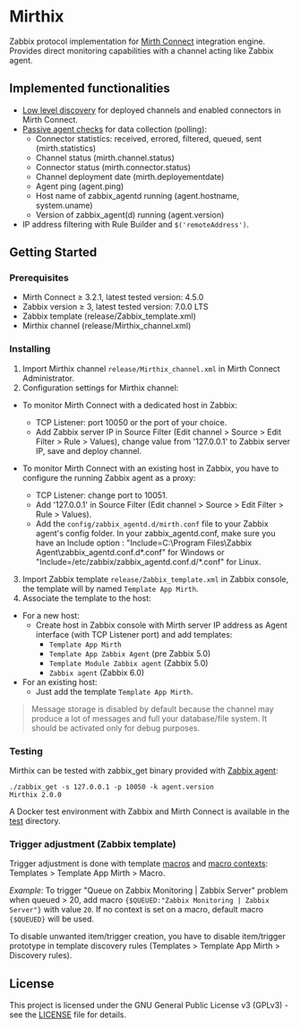 # Mirthix

Zabbix protocol implementation for [Mirth Connect](https://www.nextgen.com/solutions/interoperability/mirth-integration-engine/mirth-connect-downloads) integration engine. Provides direct monitoring capabilities with a channel acting like Zabbix agent.

## Implemented functionalities

- [Low level discovery](https://www.zabbix.com/documentation/4.0/manual/discovery/low_level_discovery) for deployed channels and enabled connectors in Mirth Connect.
- [Passive agent checks](https://www.zabbix.com/documentation/4.0/manual/appendix/items/activepassive) for data collection (polling):
  - Connector statistics: received, errored, filtered, queued, sent (mirth.statistics)
  - Channel status (mirth.channel.status)
  - Connector status (mirth.connector.status)
  - Channel deployment date (mirth.deployementdate)
  - Agent ping (agent.ping)
  - Host name of zabbix_agentd running (agent.hostname, system.uname)
  - Version of zabbix_agent(d) running (agent.version)
- IP address filtering with Rule Builder and `$('remoteAddress')`.


## Getting Started
### Prerequisites

- Mirth Connect ≥ 3.2.1, latest tested version: 4.5.0
- Zabbix version ≥ 3, latest tested version: 7.0.0 LTS
- Zabbix template (release/Zabbix_template.xml)
- Mirthix channel (release/Mirthix_channel.xml)

### Installing

1. Import Mirthix channel `release/Mirthix_channel.xml` in Mirth Connect Administrator.
2. Configuration settings for Mirthix channel:
  - To monitor Mirth Connect with a dedicated host in Zabbix:
    - TCP Listener: port 10050 or the port of your choice.
    - Add Zabbix server IP in Source Filter (Edit channel > Source > Edit Filter > Rule > Values), change value from '127.0.0.1' to Zabbix server IP, save and deploy channel.

  - To monitor Mirth Connect with an existing host in Zabbix, you have to configure the running Zabbix agent as a proxy:
    - TCP Listener: change port to 10051.
    - Add '127.0.0.1' in Source Filter (Edit channel > Source > Edit Filter > Rule > Values).
    - Add the `config/zabbix_agentd.d/mirth.conf` file to your Zabbix agent's config folder.
	 In your zabbix_agentd.conf, make sure you have an Include option : "Include=C:\Program Files\Zabbix Agent\zabbix_agentd.conf.d\*.conf" for Windows or "Include=/etc/zabbix/zabbix_agentd.conf.d/*.conf" for Linux.
3. Import Zabbix template `release/Zabbix_template.xml` in Zabbix console, the template will by named `Template App Mirth`.
4. Associate the template to the host:
  - For a new host:
    - Create host in Zabbix console with Mirth server IP address as Agent interface (with TCP Listener port) and add templates:
      - `Template App Mirth`
      - `Template App Zabbix Agent` (pre Zabbix 5.0)
      - `Template Module Zabbix agent` (Zabbix 5.0)
      - `Zabbix agent` (Zabbix 6.0)
  - For an existing host:
    - Just add the template `Template App Mirth`.



> Message storage is disabled by default because the channel may produce a lot of messages and full your database/file system. It should be activated only for debug purposes.

### Testing

Mirthix can be tested with zabbix_get binary provided with [Zabbix agent](https://www.zabbix.com/download_agents):
```Console
./zabbix_get -s 127.0.0.1 -p 10050 -k agent.version
Mirthix 2.0.0
```

A Docker test environment with Zabbix and Mirth Connect is available in the [test](./test) directory.

### Trigger adjustment (Zabbix template)

Trigger adjustment is done with template [macros](https://www.zabbix.com/documentation/3.4/manual/config/macros/usermacros) and [macro contexts](https://www.zabbix.com/documentation/3.4/manual/config/macros/usermacros#user_macro_context): Templates > Template App Mirth > Macro.

*Example:*
To trigger "Queue on Zabbix Monitoring | Zabbix Server" problem when queued > 20, add macro `{$QUEUED:"Zabbix Monitoring | Zabbix Server"}` with value `20`. If no context is set on a macro, default macro `{$QUEUED}` will be used.

To disable unwanted item/trigger creation, you have to disable item/trigger prototype in template discovery rules (Templates > Template App Mirth > Discovery rules).

## License

This project is licensed under the GNU General Public License v3 (GPLv3) - see the [LICENSE](LICENSE) file for details.
